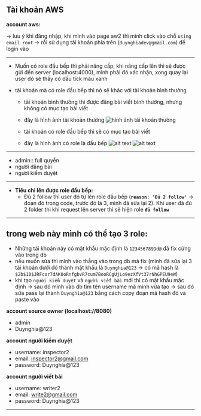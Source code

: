 ## Tài khoản AWS

**account aws:**

-> lưu ý khi đăng nhập, khi mình vào page aw2 thì mình click vào chỗ `using email root` -> rồi sử dụng tài khoản phía trên (`duynghiadev@gmail.com`) để login vào

---

- Muốn có role đầu bếp thì phải nâng cấp, khi nâng cấp lên thì sẽ được gửi đến server (localhost:4000), mình phải đó xác nhận, xong quay lại user đó sẽ thấy có dấu tick màu xanh
- tài khoản mà có role đầu bếp thì nó sẽ khác với tài khoản bình thường

  - tài khoản bình thường thì được đăng bài viết bình thường, nhưng không có mục tạo bài viết
  - đây là hình ảnh tài khoản thường
    ![hình ảnh tài khoản thường](image.png)

  - tài khoản có role đầu bếp thì sẽ có mục tạo bài viết
  - đây là hình ảnh có role là đầu bếp
    ![alt text](image-1.png)
    ![alt text](image-2.png)

---

- admin:: full quyền
- người đăng bài
- người kiểm duyệt

---

- **Tiêu chi lên được role đầu bếp:**
  - Đủ 2 follow thì user đó tự lên role đầu bếp (**`reason: 'Đủ 2 follow'`** -> đoạn đó trong code, trước đó là 3, mình đã sửa lại 2). Khi user đã đủ 2 folder thì khi request lên server thì sẽ hiện role **`đủ follow`**

---

## trong web này mình có thể tạo 3 role:

- Những tài khoản này có mật khẩu mặc định là `123456789Dd@` đã fix cứng vào trong db
- nếu muốn sửa thì mình vào thẳng vào trong db mà fix (mình đã sửa lại 3 tài khoản dưới đó thành mật khẩu là `Duynghia@123` -> có mã hash là `$2b$10$JRFcor7dAK0oRnfgbvR7cum7BooRCgUjLo9ezXfVt37rNhGPEU9eW`)
- khi tạo `người kiểm duyệt` và `người viết bài` mới thì có mật khẩu mặc định -> sau đó mình vào db tìm tên username mà mình vừa tạo -> sau đó sửa pass lại thành `Duynghia@123` bằng cách copy đoạn mã hash đó và paste vào

**account source owner (localhost://8080)**

- admin
- Duynghia@123

**account người kiểm duyệt**

- username: inspector2
- email: inspector2@gmail.com
- password: Duynghia@123

**account người viết bài**

- username: writer2
- email: write2@gmail.com
- password: Duynghia@123

---
